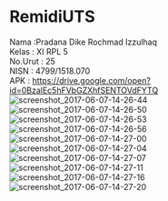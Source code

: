 # RemidiUTS
Nama        :Pradana Dike Rochmad Izzulhaq
<br>
Kelas       : XI RPL 5
<br>
No.Urut     : 25
<br>
NISN        : 4799/1518.070
<br>
APK         : https://drive.google.com/open?id=0BzalEc5hFVbGZXhfSENTOVdFYTQ
<br>
![screenshot_2017-06-07-14-26-44](https://user-images.githubusercontent.com/22128141/26867675-861d9ad4-4b90-11e7-81ab-97d2342328a4.png)
<br>
![screenshot_2017-06-07-14-26-50](https://user-images.githubusercontent.com/22128141/26867673-861b720e-4b90-11e7-8e2b-cf9ad73d5f61.png)
<br>
![screenshot_2017-06-07-14-26-53](https://user-images.githubusercontent.com/22128141/26867677-861ed50c-4b90-11e7-9cef-9b0b1962fa00.png)
<br>
![screenshot_2017-06-07-14-26-56](https://user-images.githubusercontent.com/22128141/26867674-861bbd90-4b90-11e7-8913-0e219c531ba1.png)
<br>
![screenshot_2017-06-07-14-27-00](https://user-images.githubusercontent.com/22128141/26867672-861b7a10-4b90-11e7-963f-af72bfaa42d1.png)
<br>
![screenshot_2017-06-07-14-27-04](https://user-images.githubusercontent.com/22128141/26867676-861eaabe-4b90-11e7-9ade-944bf80ba8a2.png)
<br>
![screenshot_2017-06-07-14-27-07](https://user-images.githubusercontent.com/22128141/26867678-864c770a-4b90-11e7-97ba-9c1dc16823ea.png)
<br>
![screenshot_2017-06-07-14-27-11](https://user-images.githubusercontent.com/22128141/26867681-8653d428-4b90-11e7-9de8-42d148a0b40b.png)
<br>
![screenshot_2017-06-07-14-27-16](https://user-images.githubusercontent.com/22128141/26867679-8650d03e-4b90-11e7-8546-9b6020c8de38.png)
<br>
![screenshot_2017-06-07-14-27-20](https://user-images.githubusercontent.com/22128141/26867680-86515a9a-4b90-11e7-86ea-3341961d06aa.png)
